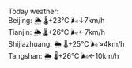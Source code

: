 Today weather:  
Beijing: 🌦   🌡️+23°C 🌬️↓7km/h  
Tianjin: 🌦   🌡️+26°C 🌬️←7km/h  
Shijiazhuang: 🌦   🌡️+25°C 🌬️↘4km/h  
Tangshan: 🌦   🌡️+26°C 🌬️←10km/h  
